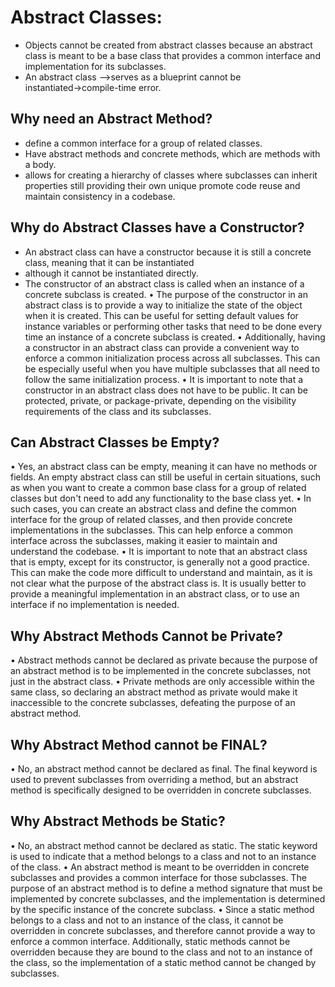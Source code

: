 # Abstract Classes:
- Objects cannot be created from abstract classes because an abstract class is meant to be a base class that provides a common interface and implementation for its subclasses. 
- An abstract class -->serves as a blueprint
cannot be instantiated→compile-time error.
## Why need an Abstract Method?
- define a common interface for a group of related classes.
- Have abstract methods and concrete methods, which are methods with a body.
- allows for creating a hierarchy of classes where subclasses can inherit properties still providing their own unique promote code reuse and maintain consistency in a codebase.
## Why do Abstract Classes have a Constructor?
- An abstract class can have a constructor because it is still a concrete class, meaning that it can be instantiated
- although it cannot be instantiated directly. 
- The constructor of an abstract class is called when an instance of a concrete subclass is created.
• The purpose of the constructor in an abstract class is to provide a way to initialize the state of the object when it is created. This can be useful for setting default values for instance variables or performing other tasks that need to be done every time an instance of a concrete subclass is created.
• Additionally, having a constructor in an abstract class can provide a convenient way to enforce a common initialization process across all subclasses. This can be especially useful when you have multiple subclasses that all need to follow the same initialization process.
• It is important to note that a constructor in an abstract class does not have to be public. It can be protected, private, or package-private, depending on the visibility requirements of the class and its subclasses.
## Can Abstract Classes be Empty?
• Yes, an abstract class can be empty, meaning it can have no methods or fields. An empty abstract class can still be useful in certain situations, such as when you want to create a common base class for a group of related classes but don't need to add any functionality to the base class yet.
• In such cases, you can create an abstract class and define the common interface for the group of related classes, and then provide concrete implementations in the subclasses. This can help enforce a common interface across the subclasses, making it easier to maintain and understand the codebase.
• It is important to note that an abstract class that is empty, except for its constructor, is generally not a good practice. This can make the code more difficult to understand and maintain, as it is not clear what the purpose of the abstract class is. It is usually better to provide a meaningful implementation in an abstract class, or to use an interface if no implementation is needed.
## Why Abstract Methods Cannot be Private?
• Abstract methods cannot be declared as private because the purpose of an abstract method is to be implemented in the concrete subclasses, not just in the abstract class.
• Private methods are only accessible within the same class, so declaring an abstract method as private would make it inaccessible to the concrete subclasses, defeating the purpose of an abstract method.
## Why Abstract Method cannot be FINAL?
• No, an abstract method cannot be declared as final. The final keyword is used to prevent subclasses from overriding a method, but an abstract method is specifically designed to be overridden in concrete subclasses.
## Why Abstract Methods be Static?
• No, an abstract method cannot be declared as static. The static keyword is used to indicate that a method belongs to a class and not to an instance of the class.
• An abstract method is meant to be overridden in concrete subclasses and provides a common interface for those subclasses. The purpose of an abstract method is to define a method signature that must be implemented by concrete subclasses, and the implementation is determined by the specific instance of the concrete subclass.
• Since a static method belongs to a class and not to an instance of the class, it cannot be overridden in concrete subclasses, and therefore cannot provide a way to enforce a common interface. Additionally, static methods cannot be overridden because they are bound to the class and not to an instance of the class, so the implementation of a static method cannot be changed by subclasses.
